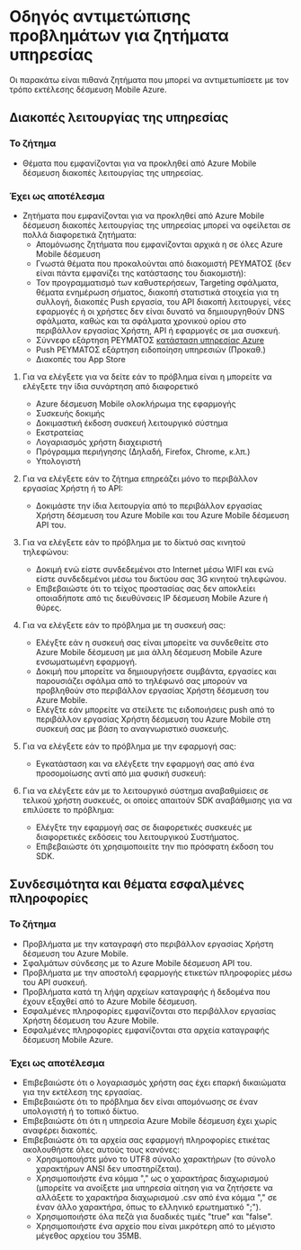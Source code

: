 <properties 
   pageTitle="Azure κινητή δέσμευση οδηγού - υπηρεσία αντιμετώπισης προβλημάτων" 
   description="Αντιμετώπιση προβλημάτων οδηγούς για το Azure δέσμευση κινητές συσκευές" 
   services="mobile-engagement" 
   documentationCenter="" 
   authors="piyushjo" 
   manager="dwrede" 
   editor=""/>

<tags
   ms.service="mobile-engagement"
   ms.devlang="na"
   ms.topic="article"
   ms.tgt_pltfrm="mobile-multiple"
   ms.workload="mobile" 
   ms.date="08/19/2016"
   ms.author="piyushjo"/>

# <a name="troubleshooting-guide-for-service-issues"></a>Οδηγός αντιμετώπισης προβλημάτων για ζητήματα υπηρεσίας

Οι παρακάτω είναι πιθανά ζητήματα που μπορεί να αντιμετωπίσετε με τον τρόπο εκτέλεσης δέσμευση Mobile Azure.

## <a name="service-outages"></a>Διακοπές λειτουργίας της υπηρεσίας

### <a name="issue"></a>Το ζήτημα
- Θέματα που εμφανίζονται για να προκληθεί από Azure Mobile δέσμευση διακοπές λειτουργίας της υπηρεσίας.

### <a name="causes"></a>Έχει ως αποτέλεσμα
- Ζητήματα που εμφανίζονται για να προκληθεί από Azure Mobile δέσμευση διακοπές λειτουργίας της υπηρεσίας μπορεί να οφείλεται σε πολλά διαφορετικά ζητήματα:
    - Απομόνωσης ζητήματα που εμφανίζονται αρχικά η σε όλες Azure Mobile δέσμευση
    - Γνωστά θέματα που προκαλούνται από διακομιστή ΡΕΥΜΑΤΟΣ (δεν είναι πάντα εμφανίζει της κατάστασης του διακομιστή):
    - Τον προγραμματισμό των καθυστερήσεων, Targeting σφάλματα, θέματα ενημέρωση σήματος, διακοπή στατιστικά στοιχεία για τη συλλογή, διακοπές Push εργασία, του API διακοπή λειτουργεί, νέες εφαρμογές ή οι χρήστες δεν είναι δυνατό να δημιουργηθούν DNS σφάλματα, καθώς και τα σφάλματα χρονικού ορίου στο περιβάλλον εργασίας Χρήστη, API ή εφαρμογές σε μια συσκευή.
    - Σύννεφο εξάρτηση ΡΕΥΜΑΤΟΣ [κατάσταση υπηρεσίας Azure](http://status.azure.com/)
    - Push ΡΕΥΜΑΤΟΣ εξάρτηση ειδοποίηση υπηρεσιών (Προκαθ.)
    - Διακοπές του App Store

1) Για να ελέγξετε για να δείτε εάν το πρόβλημα είναι η μπορείτε να ελέγξετε την ίδια συνάρτηση από διαφορετικό
   
   - Azure δέσμευση Mobile ολοκλήρωμα της εφαρμογής
   - Συσκευής δοκιμής
   - Δοκιμαστική έκδοση συσκευή λειτουργικό σύστημα
   - Εκστρατείας
   - Λογαριασμός χρήστη διαχειριστή
   - Πρόγραμμα περιήγησης (Δηλαδή, Firefox, Chrome, κ.λπ.)
   - Υπολογιστή

2) Για να ελέγξετε εάν το ζήτημα επηρεάζει μόνο το περιβάλλον εργασίας Χρήστη ή το API:

   - Δοκιμάστε την ίδια λειτουργία από το περιβάλλον εργασίας Χρήστη δέσμευση του Azure Mobile και του Azure Mobile δέσμευση API του.

3) Για να ελέγξετε εάν το πρόβλημα με το δίκτυό σας κινητού τηλεφώνου:

   - Δοκιμή ενώ είστε συνδεδεμένοι στο Internet μέσω WIFI και ενώ είστε συνδεδεμένοι μέσω του δικτύου σας 3G κινητού τηλεφώνου.
   - Επιβεβαιώστε ότι το τείχος προστασίας σας δεν αποκλείει οποιαδήποτε από τις διευθύνσεις IP δέσμευση Mobile Azure ή θύρες.

4) Για να ελέγξετε εάν το πρόβλημα με τη συσκευή σας:

   - Ελέγξτε εάν η συσκευή σας είναι μπορείτε να συνδεθείτε στο Azure Mobile δέσμευση με μια άλλη δέσμευση Mobile Azure ενσωματωμένη εφαρμογή.
   - Δοκιμή που μπορείτε να δημιουργήσετε συμβάντα, εργασίες και παρουσιάζει σφάλμα από το τηλέφωνό σας μπορούν να προβληθούν στο περιβάλλον εργασίας Χρήστη δέσμευση του Azure Mobile. 
   - Ελέγξτε εάν μπορείτε να στείλετε τις ειδοποιήσεις push από το περιβάλλον εργασίας Χρήστη δέσμευση του Azure Mobile στη συσκευή σας με βάση το αναγνωριστικό συσκευής. 

5) Για να ελέγξετε εάν το πρόβλημα με την εφαρμογή σας:

   - Εγκατάσταση και να ελέγξετε την εφαρμογή σας από ένα προσομοίωσης αντί από μια φυσική συσκευή:
   
6) Για να ελέγξετε εάν με το λειτουργικό σύστημα αναβαθμίσεις σε τελικού χρήστη συσκευές, οι οποίες απαιτούν SDK αναβάθμισης για να επιλύσετε το πρόβλημα:

   - Ελέγξτε την εφαρμογή σας σε διαφορετικές συσκευές με διαφορετικές εκδόσεις του λειτουργικού Συστήματος.
   - Επιβεβαιώστε ότι χρησιμοποιείτε την πιο πρόσφατη έκδοση του SDK.
 
## <a name="connectivity-and-incorrect-information-issues"></a>Συνδεσιμότητα και θέματα εσφαλμένες πληροφορίες

### <a name="issue"></a>Το ζήτημα
- Προβλήματα με την καταγραφή στο περιβάλλον εργασίας Χρήστη δέσμευση του Azure Mobile.
- Σφαλμάτων σύνδεσης με το Azure Mobile δέσμευση API του.
- Προβλήματα με την αποστολή εφαρμογής ετικετών πληροφορίες μέσω του API συσκευή.
- Προβλήματα κατά τη λήψη αρχείων καταγραφής ή δεδομένα που έχουν εξαχθεί από το Azure Mobile δέσμευση.
- Εσφαλμένες πληροφορίες εμφανίζονται στο περιβάλλον εργασίας Χρήστη δέσμευση του Azure Mobile.
- Εσφαλμένες πληροφορίες εμφανίζονται στα αρχεία καταγραφής δέσμευση Mobile Azure.

### <a name="causes"></a>Έχει ως αποτέλεσμα
* Επιβεβαιώστε ότι ο λογαριασμός χρήστη σας έχει επαρκή δικαιώματα για την εκτέλεση της εργασίας.
* Επιβεβαιώστε ότι το πρόβλημα δεν είναι απομόνωσης σε έναν υπολογιστή ή το τοπικό δίκτυο.
* Επιβεβαιώστε ότι ότι η υπηρεσία Azure Mobile δέσμευση έχει χωρίς αναφέρει διακοπές.
* Επιβεβαιώστε ότι τα αρχεία σας εφαρμογή πληροφορίες ετικέτας ακολουθήστε όλες αυτούς τους κανόνες:
    - Χρησιμοποιήστε μόνο το UTF8 σύνολο χαρακτήρων (το σύνολο χαρακτήρων ANSI δεν υποστηρίζεται).
    - Χρησιμοποιήστε ένα κόμμα "," ως ο χαρακτήρας διαχωρισμού (μπορείτε να ανοίξετε μια υπηρεσία αίτηση για να ζητήσετε να αλλάξετε το χαρακτήρα διαχωρισμού .csv από ένα κόμμα "," σε έναν άλλο χαρακτήρα, όπως το ελληνικό ερωτηματικό ";").
    - Χρησιμοποιήστε όλα πεζά για δυαδικές τιμές "true" και "false".
    - Χρησιμοποιήστε ένα αρχείο που είναι μικρότερη από το μέγιστο μέγεθος αρχείου του 35MB.
 
